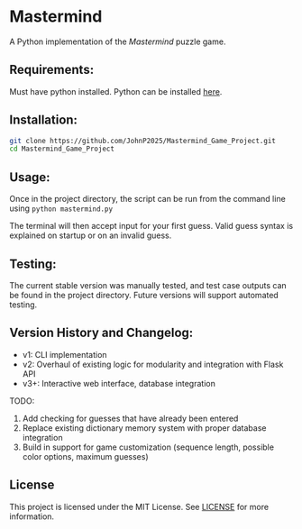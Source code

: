 # Mastermind

A Python implementation of the *Mastermind* puzzle game.

## Requirements:

Must have python installed. Python can be installed [here](https://www.python.org/downloads/).

## Installation: 
```bash
git clone https://github.com/JohnP2025/Mastermind_Game_Project.git
cd Mastermind_Game_Project
```

## Usage:
    
Once in the project directory, the script can be run from the command line using `python mastermind.py`

The terminal will then accept input for your first guess. Valid guess syntax is explained on startup or on an invalid guess.

## Testing: 

The current stable version was manually tested, and test case outputs can be found in the project directory. Future versions will support automated testing.

## Version History and Changelog: 
- v1: CLI implementation
- v2: Overhaul of existing logic for modularity and integration with Flask API
- v3+: Interactive web interface, database integration

TODO: 
1. Add checking for guesses that have already been entered
2. Replace existing dictionary memory system with proper database integration
3. Build in support for game customization (sequence length, possible color options, maximum guesses)

## License

This project is licensed under the MIT License. See [LICENSE](LICENSE) for more information.
    
